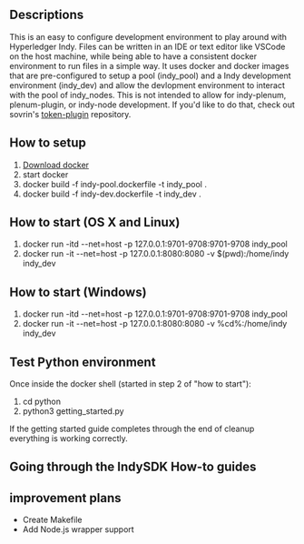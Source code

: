 ## Descriptions
This is an easy to configure development environment to play around with Hyperledger Indy. Files can be written in an IDE or text editor like VSCode on the host machine, while being able to have a consistent docker environment to run files in a simple way. It uses docker and docker images that are pre-configured to setup a pool (indy_pool) and a Indy development environment (indy_dev) and allow the devlopment environment to interact with the pool of indy_nodes. This is not intended to allow for indy-plenum, plenum-plugin, or  indy-node development. If you'd like to do that, check out sovrin's [token-plugin](https://github.com/sovrin-foundation/token-plugin#org003878b) repository.

## How to setup
1. [Download docker](https://docs.docker.com/install/#supported-platforms)
2. start docker
3. docker build -f indy-pool.dockerfile -t indy_pool .
4. docker build -f indy-dev.dockerfile -t indy_dev .

## How to start (OS X and Linux)
1. docker run -itd --net=host -p 127.0.0.1:9701-9708:9701-9708 indy_pool
2. docker run -it --net=host -p 127.0.0.1:8080:8080 -v $(pwd):/home/indy indy_dev

## How to start (Windows)
1. docker run -itd --net=host -p 127.0.0.1:9701-9708:9701-9708 indy_pool
2. docker run -it --net=host -p 127.0.0.1:8080:8080 -v %cd%:/home/indy indy_dev

## Test Python environment
Once inside the docker shell (started in step 2 of "how to start"):

1. cd python
2. python3 getting_started.py

If the getting started guide completes through the end of cleanup everything is working correctly.

## Going through the IndySDK How-to guides


## improvement plans
* Create Makefile
* Add Node.js wrapper support